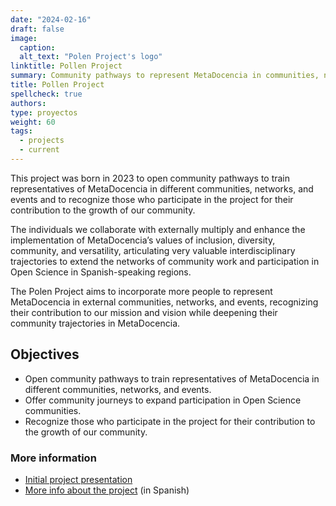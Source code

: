 ```yaml
---
date: "2024-02-16"
draft: false
image:
  caption: 
  alt_text: "Polen Project's logo"
linktitle: Pollen Project
summary: Community pathways to represent MetaDocencia in communities, networks and events.
title: Pollen Project
spellcheck: true
authors: 
type: proyectos
weight: 60
tags:
  - projects
  - current
---
```


This project was born in 2023 to open community pathways to train representatives of MetaDocencia in different communities, networks, and events and to recognize those who participate in the project for their contribution to the growth of our community.

The individuals we collaborate with externally multiply and enhance the implementation of MetaDocencia’s values of inclusion, diversity, community, and versatility, articulating very valuable interdisciplinary trajectories to extend the networks of community work and participation in Open Science in Spanish-speaking regions.

The Polen Project aims to incorporate more people to represent MetaDocencia in external communities, networks, and events, recognizing their contribution to our mission and vision while deepening their community trajectories in MetaDocencia.

## Objectives
* Open community pathways to train representatives of MetaDocencia in different communities, networks, and events.
* Offer community journeys to expand participation in Open Science communities.
* Recognize those who participate in the project for their contribution to the growth of our community.

### More information
- [Initial project presentation](https://docs.google.com/presentation/d/1nkfA4GI29CW1mAK6hA4BC-jZb0CmkUOwjERpH5qP02k/edit#slide=id.g1ec323887ac_2_58 "Polen project presentation")
- [More info about the project](https://docs.google.com/document/d/e/2PACX-1vSBbvIch1DN5Jbi4iWgF2PqvYyEG507R-9q55ipzt68cKwHDWOheSwV-vksDnPFOQm9OcVMN62l5P5x/pub) (in Spanish)

